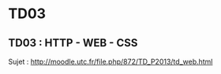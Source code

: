 TD03
====

TD03 : HTTP - WEB - CSS
---

Sujet : http://moodle.utc.fr/file.php/872/TD_P2013/td_web.html